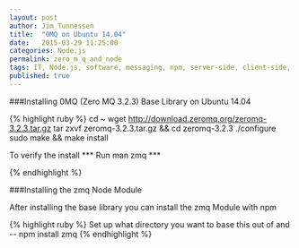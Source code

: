 ```yaml
---
layout: post
author: Jim Tunnessen
title:  "0MQ on Ubuntu 14.04"
date:   2015-03-29 11:25:00
categories: Node.js
permalink: zero_m_q_and_node
tags: IT, Node.js, software, messaging, npm, server-side, client-side, scripting
published: true
---
```


###Installing 0MQ (Zero MQ 3.2.3) Base Library on Ubuntu 14.04 

{% highlight ruby %}
cd ~
wget http://download.zeromq.org/zeromq-3.2.3.tar.gz
tar zxvf zeromq-3.2.3.tar.gz && cd zeromq-3.2.3
./configure
sudo make && make install


To verify the install
*** Run man zmq ***

{% endhighlight %}

###Installing the zmq Node Module

After installing the base library you can install the zmq Module with npm

{% highlight ruby %}
Set up what directory you want to base this out of and --
npm install zmq
{% endhighlight %}